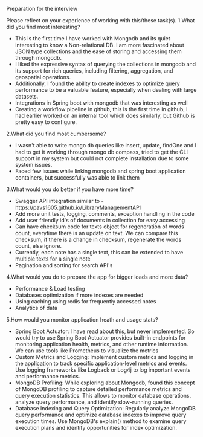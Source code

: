 Preparation for the interview

Please reflect on your experience of working with this/these task(s).
1.What did you find most interesting?
 * This is the first time I have worked with Mongodb and its quiet interesting to know a Non-relational DB. I am more fascinated about JSON type collections and the ease of storing and accessing them through mongodb.
 * I liked the expressive syntax of querying the collections in mongodb and its support for rich queries, including filtering, aggregation, and geospatial operations.
 * Additionally, I found the ability to create indexes to optimize query performance to be a valuable feature, especially when dealing with large datasets.
 * Integrations in Spring boot with mongodb that was interesting as well
 * Creating a workflow pipeline in github, this is the first time in github, I had earlier worked on an internal tool which does similarly, but Github is pretty easy to configure.

2.What did you find most cumbersome?
* I wasn't able to write mongo db queries like insert, update, findOne and I had to get it working through mongo db compass, tried to get the CLI support in my system but could not complete installation due to some system issues.
* Faced few issues while linking mongodb and spring boot application containers, but successfully was able to link them
  
3.What would you do better if you have more time?
* Swagger API integration similar to - https://pavs1605.github.io/LibraryManagementAPI
* Add more unit tests, logging, comments, exception handling in the code
* Add user friendly id's of documents in collection for easy accessing
* Can have checksum code for texts object for regeneration of words count, everytime there is an update on text. We can compare this checksum, if there is a change in checksum, regenerate the words count, else ignore.
* Currently, each note has a single text, this can be extended to have multiple texts for a single note
* Pagination and sorting for search API's

4.What would you do to prepare the app for bigger loads and more data?
* Performance & Load testing
* Databases optimization if more indexes are needed
* Using caching using redis for frequently accessed notes
* Analytics of data
  
5.How would you monitor application heath and usage stats?
* Spring Boot Actuator: I have read about this, but never implemented. So would try to use Spring Boot Actuator provides built-in endpoints for monitoring application health, metrics, and other runtime information. We can use tools like Prometheus to visualize the metrics
* Custom Metrics and Logging: Implement custom metrics and logging in the application to track specific application-level metrics and events. Use logging frameworks like Logback or Log4j to log important events and performance metrics.
* MongoDB Profiling: While exploring about Mongodb, found this concept of  MongoDB profiling to capture detailed performance metrics and query execution statistics. This allows to monitor database operations, analyze query performance, and identify slow-running queries.
* Database Indexing and Query Optimization: Regularly analyze MongoDB query performance and optimize database indexes to improve query execution times. Use MongoDB's explain() method to examine query execution plans and identify opportunities for index optimization. 

